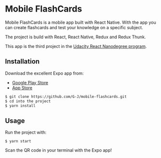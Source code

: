 # Mobile FlashCards

Mobile FlashCards is a mobile app built with React Native. With the app you can create flashcards and test your knowledge on a specific subject.

The project is build with React, React Native, Redux and Redux Thunk.

This app is the third project in the [Udacity React Nanodegree program](https://www.udacity.com/course/react-nanodegree--nd019).

## Installation

Download the excellent Expo app from:
  * [Google Play Store](http://play.google.com/store/apps/details?id=host.exp.exponent)
  * [App Store](https://apps.apple.com/nl/app/expo-client/id982107779)

```bash
$ git clone https://github.com/G-J/mobile-flashcards.git
$ cd into the project
$ yarn install
```

## Usage
Run the project with:

``$ yarn start``

Scan the QR code in your terminal with the Expo app!